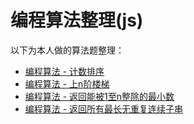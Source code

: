 # 编程算法整理(js)
以下为本人做的算法题整理：
- [编程算法 - 计数排序](https://github.com/wonghan/Algorithm-problem/tree/master/%E7%BC%96%E7%A8%8B%E7%AE%97%E6%B3%95%20-%20%E8%AE%A1%E6%95%B0%E6%8E%92%E5%BA%8F)
- [编程算法 - 上n阶楼梯](https://github.com/wonghan/Algorithm-problem/tree/master/%E7%BC%96%E7%A8%8B%E7%AE%97%E6%B3%95%20-%20%E4%B8%8An%E9%98%B6%E6%A5%BC%E6%A2%AF)
- [编程算法 - 返回能被1至n整除的最小数](https://github.com/wonghan/Algorithm-problem/tree/master/%E7%BC%96%E7%A8%8B%E7%AE%97%E6%B3%95%20-%20%E8%BF%94%E5%9B%9E%E8%83%BD%E8%A2%AB1%E8%87%B3n%E6%95%B4%E9%99%A4%E7%9A%84%E6%9C%80%E5%B0%8F%E6%95%B0)
- [编程算法 - 返回所有最长无重复连续子串](https://github.com/wonghan/Algorithm-problem/tree/master/%E7%BC%96%E7%A8%8B%E7%AE%97%E6%B3%95%20-%20%E8%BF%94%E5%9B%9E%E6%89%80%E6%9C%89%E6%9C%80%E9%95%BF%E6%97%A0%E9%87%8D%E5%A4%8D%E8%BF%9E%E7%BB%AD%E5%AD%90%E4%B8%B2)